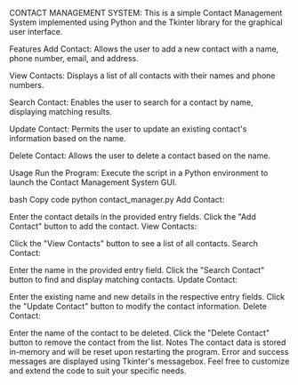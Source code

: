 CONTACT MANAGEMENT SYSTEM:
This is a simple Contact Management System implemented using Python and the Tkinter library for the graphical user interface.

Features
Add Contact: Allows the user to add a new contact with a name, phone number, email, and address.

View Contacts: Displays a list of all contacts with their names and phone numbers.

Search Contact: Enables the user to search for a contact by name, displaying matching results.

Update Contact: Permits the user to update an existing contact's information based on the name.

Delete Contact: Allows the user to delete a contact based on the name.

Usage
Run the Program:
Execute the script in a Python environment to launch the Contact Management System GUI.

bash
Copy code
python contact_manager.py
Add Contact:

Enter the contact details in the provided entry fields.
Click the "Add Contact" button to add the contact.
View Contacts:

Click the "View Contacts" button to see a list of all contacts.
Search Contact:

Enter the name in the provided entry field.
Click the "Search Contact" button to find and display matching contacts.
Update Contact:

Enter the existing name and new details in the respective entry fields.
Click the "Update Contact" button to modify the contact information.
Delete Contact:

Enter the name of the contact to be deleted.
Click the "Delete Contact" button to remove the contact from the list.
Notes
The contact data is stored in-memory and will be reset upon restarting the program.
Error and success messages are displayed using Tkinter's messagebox.
Feel free to customize and extend the code to suit your specific needs.
